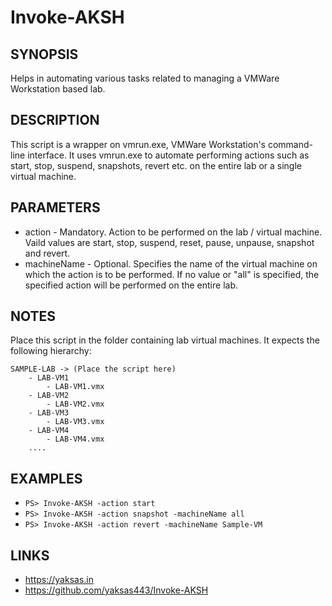# Invoke-AKSH

## SYNOPSIS
Helps in automating various tasks related to managing a VMWare Workstation based lab. 

## DESCRIPTION
This script is a wrapper on vmrun.exe, VMWare Workstation's command-line interface. It uses vmrun.exe to automate performing actions such as start, stop, suspend, snapshots, revert etc. on the entire lab or a single virtual machine.  

## PARAMETERS 
 - action - Mandatory. Action to be performed on the lab / virtual machine. Vaild values are start, stop, suspend, reset, pause, unpause, snapshot and revert.
 - machineName - Optional. Specifies the name of the virtual machine on which the action is to be performed. If no value or "all" is specified, the specified action will be performed on the entire lab.

## NOTES
Place this script in the folder containing lab virtual machines. It expects the following hierarchy:

    SAMPLE-LAB -> (Place the script here)
        - LAB-VM1
            - LAB-VM1.vmx
        - LAB-VM2
            - LAB-VM2.vmx
        - LAB-VM3
            - LAB-VM3.vmx
        - LAB-VM4
            - LAB-VM4.vmx
        ....
 
 ## EXAMPLES
  
 - `PS> Invoke-AKSH -action start`
 - `PS> Invoke-AKSH -action snapshot -machineName all`
 - `PS> Invoke-AKSH -action revert -machineName Sample-VM`

## LINKS
 - https://yaksas.in
 - https://github.com/yaksas443/Invoke-AKSH
